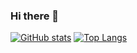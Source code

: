 ### Hi there 👋

[![GitHub stats](https://readme-stats-git-main-joao99c.vercel.app/api?username=joao99c&count_private=true)](https://github.com/anuraghazra/github-readme-stats)
[![Top Langs](https://readme-stats-git-main-joao99c.vercel.app/api/top-langs/?username=joao99c&count_private=true)](https://github.com/anuraghazra/github-readme-stats)

<!--
**joao99c/joao99c** is a ✨ _special_ ✨ repository because its `README.md` (this file) appears on your GitHub profile.

Here are some ideas to get you started:

- 🔭 I’m currently working on ...
- 🌱 I’m currently learning ...
- 👯 I’m looking to collaborate on ...
- 🤔 I’m looking for help with ...
- 💬 Ask me about ...
- 📫 How to reach me: ...
- 😄 Pronouns: ...
- ⚡ Fun fact: ...
-->
